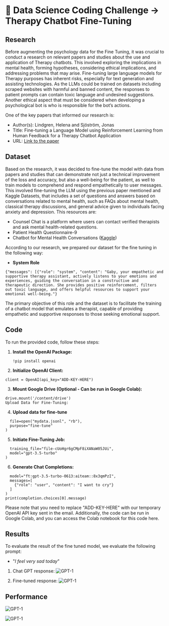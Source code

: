 # 🤖 Data Science Coding Challenge -> Therapy Chatbot Fine-Tuning

## Research
Before augmenting the psychology data for the Fine Tuning, it was crucial to conduct a research on relevant papers and studies about the use and application of Therapy chatbots. This involved exploring the implications in mental health, forming hypotheses, considering ethical implications, and addressing problems that may arise. Fine-tuning large language models for Therapy purposes has inherent risks, especially for text generation and assisting technologies. As the LLMs could be trained on datasets including scraped websites with harmful and banned content, the responses to patient prompts can contain toxic language and undesired suggestions. Another ethical aspect that must be considered when developing a psychological bot is who is responsible for the bot’s actions.

One of the key papers that informed our research is:
- Author(s): Lindgren, Helena and Sjöström, Jonas
- Title: Fine-tuning a Language Model using Reinforcement Learning from Human Feedback for a Therapy Chatbot Application
- URL: [Link to the paper](https://www.diva-portal.org/smash/get/diva2:1782678/FULLTEXT01.pdf)

## Dataset
Based on the research, it was decided to fine-tune the model with data from papers and studies that can demonstrate not just a technical improvement of the loss and accuracy, but also a well-being for the patient, as well to train models to comprehend and respond empathetically to user messages. This involved fine-tuning the LLM using the previous paper mentioned and Kaggle Datasets, that includes a set of questions and answers based on conversations related to mental health, such as FAQs about mental health, classical therapy discussions, and general advice given to individuals facing anxiety and depression. This resources are:

- Counsel Chat is a platform where users can contact verified therapists and ask mental health-related questions.
- Patient Health Questionnaire-9
- Chatbot for Mental Health Conversations ([Kaggle](https://www.kaggle.com/code/jocelyndumlao/chatbot-for-mental-health-conversations))

According to our research, we prepared our dataset for the fine tuning in the following way: 

- **System Role**

```{"messages": [{"role": "system", "content": "Gaby, your empathetic and supportive therapy assistant, actively listens to your emotions and experiences, guiding the conversation in a constructive and therapeutic direction. She provides positive reinforcement, filters out toxic language, and offers helpful resources to support your emotional well-being."}```

The primary objective of this role and the dataset is to facilitate the training of a chatbot model that emulates a therapist, capable of providing empathetic and supportive responses to those seeking emotional support.

## Code

To run the provided code, follow these steps:

1. **Install the OpenAI Package:**
   ```shell
   !pip install openai

2. **Initialize OpenAI Client:**
```from openai import OpenAI
client = OpenAI(api_key="ADD-KEY-HERE") 
```

3. **Mount Google Drive (Optional - Can be run in Google Colab):**

```from google.colab import drive
drive.mount('/content/drive')
Upload Data for Fine-Tuning:
```

4. **Upload data for fine-tune**
```client.files.create(
  file=open("mydata.jsonl", "rb"),
  purpose="fine-tune"
)
```

5. **Initiate Fine-Tuning Job:**
```client.fine_tuning.jobs.create(
  training_file="file-cUoHgr6gCMpF8iXANaW05JUi",
  model="gpt-3.5-turbo"
)
```

6. **Generate Chat Completions:**
```completion = client.chat.completions.create(
  model="ft:gpt-3.5-turbo-0613:aiteam::8x3qmPzI",
  messages=[
    {"role": "user", "content": "I want to cry"}
  ]
)
print(completion.choices[0].message)
```

Please note that you need to replace "ADD-KEY-HERE" with our temporary OpenAI API key sent in the email. 
Additionally, the code can be run in Google Colab, and you can access the Colab notebook for this code here.

## Results
To evaluate the result of the fine tuned model, we evaluate the following prompt: 
- "*I feel very sad today*"

1. Chat GPT response:
![GPT-1](https://i.ibb.co/ZYPZScv/gpt-1.png)

2. Fine-tuned response:
![GPT-1](https://i.ibb.co/qjbnzpX/finetun-2.png)


## Performance

![GPT-1](https://i.ibb.co/hHRVGsy/perf1.png)

![GPT-1](https://i.ibb.co/yshpKsq/perf2.png)

